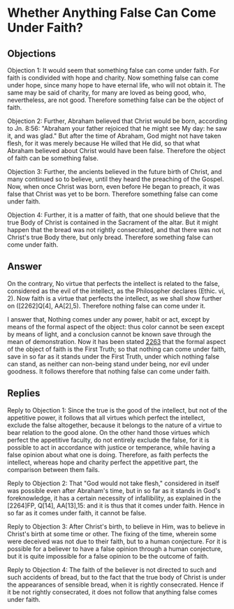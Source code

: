# Whether Anything False Can Come Under Faith?

## Objections

Objection 1: It would seem that something false can come under faith. For faith is condivided with hope and charity. Now something false can come under hope, since many hope to have eternal life, who will not obtain it. The same may be said of charity, for many are loved as being good, who, nevertheless, are not good. Therefore something false can be the object of faith.

Objection 2: Further, Abraham believed that Christ would be born, according to Jn. 8:56: "Abraham your father rejoiced that he might see My day: he saw it, and was glad." But after the time of Abraham, God might not have taken flesh, for it was merely because He willed that He did, so that what Abraham believed about Christ would have been false. Therefore the object of faith can be something false.

Objection 3: Further, the ancients believed in the future birth of Christ, and many continued so to believe, until they heard the preaching of the Gospel. Now, when once Christ was born, even before He began to preach, it was false that Christ was yet to be born. Therefore something false can come under faith.

Objection 4: Further, it is a matter of faith, that one should believe that the true Body of Christ is contained in the Sacrament of the altar. But it might happen that the bread was not rightly consecrated, and that there was not Christ's true Body there, but only bread. Therefore something false can come under faith.

## Answer

On the contrary, No virtue that perfects the intellect is related to the false, considered as the evil of the intellect, as the Philosopher declares (Ethic. vi, 2). Now faith is a virtue that perfects the intellect, as we shall show further on ([2262]Q[4], AA[2],5). Therefore nothing false can come under it.

I answer that, Nothing comes under any power, habit or act, except by means of the formal aspect of the object: thus color cannot be seen except by means of light, and a conclusion cannot be known save through the mean of demonstration. Now it has been stated [2263](A[1]) that the formal aspect of the object of faith is the First Truth; so that nothing can come under faith, save in so far as it stands under the First Truth, under which nothing false can stand, as neither can non-being stand under being, nor evil under goodness. It follows therefore that nothing false can come under faith.

## Replies

Reply to Objection 1: Since the true is the good of the intellect, but not of the appetitive power, it follows that all virtues which perfect the intellect, exclude the false altogether, because it belongs to the nature of a virtue to bear relation to the good alone. On the other hand those virtues which perfect the appetitive faculty, do not entirely exclude the false, for it is possible to act in accordance with justice or temperance, while having a false opinion about what one is doing. Therefore, as faith perfects the intellect, whereas hope and charity perfect the appetitive part, the comparison between them fails.

Reply to Objection 2: That "God would not take flesh," considered in itself was possible even after Abraham's time, but in so far as it stands in God's foreknowledge, it has a certain necessity of infallibility, as explained in the [2264]FP, Q[14], AA[13],15: and it is thus that it comes under faith. Hence in so far as it comes under faith, it cannot be false.

Reply to Objection 3: After Christ's birth, to believe in Him, was to believe in Christ's birth at some time or other. The fixing of the time, wherein some were deceived was not due to their faith, but to a human conjecture. For it is possible for a believer to have a false opinion through a human conjecture, but it is quite impossible for a false opinion to be the outcome of faith.

Reply to Objection 4: The faith of the believer is not directed to such and such accidents of bread, but to the fact that the true body of Christ is under the appearances of sensible bread, when it is rightly consecrated. Hence if it be not rightly consecrated, it does not follow that anything false comes under faith.